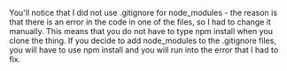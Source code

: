 You'll notice that I did not use .gitignore for node_modules - the reason is that there is an error in the code in one of the files, so I had to change it manually. This means that you do not have to type npm install when you clone the thing. If you decide to add node_modules to the .gitignore files, you will have to use npm install and you will run into the error that I had to fix.
